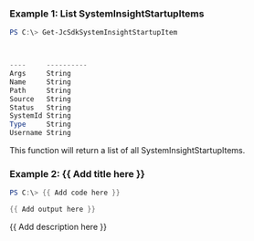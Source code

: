 ### Example 1: List SystemInsightStartupItems
```powershell
PS C:\> Get-JcSdkSystemInsightStartupItem



----     ----------
Args     String
Name     String
Path     String
Source   String
Status   String
SystemId String
Type     String
Username String


```

This function will return a list of all SystemInsightStartupItems.

### Example 2: {{ Add title here }}
```powershell
PS C:\> {{ Add code here }}

{{ Add output here }}
```

{{ Add description here }}

